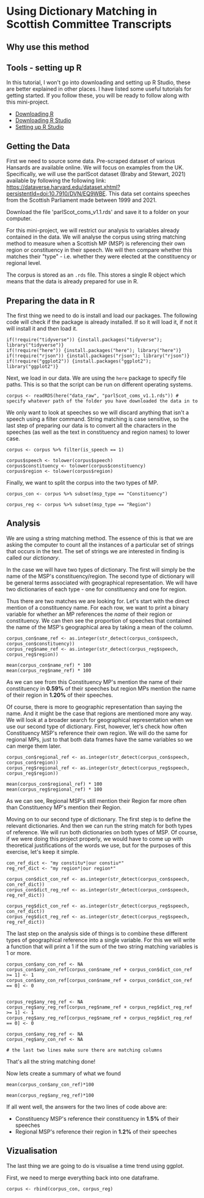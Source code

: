 # Using Dictionary Matching in Scottish Committee Transcripts

## Why use this method

## Tools - setting up R

In this tutorial, I won't go into downloading and setting up R Studio, these are better explained in other places. I have listed some useful tutorials for getting started. If you follow these, you will be ready to follow along with this mini-project.

* [Downloading R](https://cran.r-project.org/bin/windows/base/)
* [Downloading R Studio](https://www.rstudio.com/products/rstudio/download/)
* [Setting up R Studio](https://rstudio-education.github.io/hopr/starting.html)

## Getting the Data
First we need to source some data. Pre-scraped dataset of various Hansards are available online. We will focus on examples from the UK. Specifically, we will use the parlScot dataset (Braby and Stewart, 2021) available by following the following link: https://dataverse.harvard.edu/dataset.xhtml?persistentId=doi:10.7910/DVN/EQ9WBE. This data set contains speeches from the Scottish Parliament made between 1999 and 2021.

Download the file 'parlScot_coms_v1.1.rds' and save it to a folder on your computer.

For this mini-project, we will restrict our analysis to variables already contained in the data. We will analyse the corpus using string matching method to measure when a Scottish MP (MSP) is referencing their own region or constituency in their speech. We will then compare whether this matches their "type" - i.e. whether they were elected at the constituency or regional level.

The corpus is stored as an `.rds` file. This stores a single R object which means that the data is already prepared for use in R.

## Preparing the data in R
The first thing we need to do is install and load our packages. The following code will check if the package is already installed. If so it will load it, if not it will install it and then load it.
```
if(!require("tidyverse")) {install.packages("tidyverse"); library("tidyverse")}
if(!require("here")) {install.packages("here"); library("here")}
if(!require("rjson")) {install.packages("rjson"); library("rjson")}
if(!require("ggplot2")) {install.packages("ggplot2"); library("ggplot2")}
```

Next, we load in our data. We are using the `here` package to specify file paths. This is so that the script can be run on different operating systems.

```
corpus <- readRDS(here("data_raw", "parlScot_coms_v1.1.rds")) # specify whatever path of the folder you have downloaded the data in to
```

We only want to look at speeches so we will discard anything that isn't a speech using a filter command. String matching is case sensitive, so the last step of preparing our data is to convert all the characters in the speeches (as well as the text in constituency and region names) to lower case.

```
corpus <- corpus %>% filter(is_speech == 1)

corpus$speech <- tolower(corpus$speech)
corpus$constituency <- tolower(corpus$constituency)
corpus$region <- tolower(corpus$region)

```

Finally, we want to split the corpus into the two types of MP.
```
corpus_con <- corpus %>% subset(msp_type == "Constituency")

corpus_reg <- corpus %>% subset(msp_type == "Region")
```

## Analysis

We are using a string matching method. The essence of this is that we are asking the computer to count all the instances of a particular set of strings that occurs in the text. The set of strings we are interested in finding is called our *dictionary*.

In the case we will have two types of dictionary. The first will simply be the name of the MSP's constituency/region. The second type of dictionary will be general terms associated with geographical representation. We will have two dictionaries of each type - one for constituency and one for region.

Thus there are two matches we are looking for. Let's start with the direct mention of a constituency name. For each row, we want to print a binary variable for whether an MP references the *name* of their region or constituency. We can then see the proportion of speeches that contained the name of the MSP's geographical area by taking a mean of the column.

```
corpus_con$name_ref <- as.integer(str_detect(corpus_con$speech, corpus_con$constituency))
corpus_reg$name_ref <- as.integer(str_detect(corpus_reg$speech, corpus_reg$region))

mean(corpus_con$name_ref) * 100
mean(corpus_reg$name_ref) * 100
```
As we can see from this Constituency MP's mention the name of their constituency in **0.59%** of their speeches but region MPs mention the name of their region in **1.20%** of their speeches.

Of course, there is more to geographic representation than saying the name. And it might be the case that regions are mentioned more any way. We will look at a broader search for geographical representation when we use our second type of dictionary. First, however, let's check how often Constituency MSP's reference their own region. We will do the same for regional MPs, just to that both data frames have the same variables so we can merge them later.

```
corpus_con$regional_ref <- as.integer(str_detect(corpus_con$speech, corpus_con$region))
corpus_reg$regional_ref <- as.integer(str_detect(corpus_reg$speech, corpus_reg$region))

mean(corpus_con$regional_ref) * 100
mean(corpus_reg$regional_ref) * 100
```
As we can see, Regional MSP's still mention their Region far more often than Constituency MP's mention their Region.

Moving on to our second type of dictionary. The first step is to define the relevant dictionaries. And then we can run the string match for both types of reference. We will run both dictionaries on both types of MSP. Of course, if we were doing this project properly, we would have to come up with theoretical justifications of the words we use, but for the purposes of this exercise, let's keep it simple.
```
con_ref_dict <- "my constitu*|our constiu*"
reg_ref_dict <- "my region*|our region*"

corpus_con$dict_con_ref <- as.integer(str_detect(corpus_con$speech, con_ref_dict))
corpus_con$dict_reg_ref <- as.integer(str_detect(corpus_con$speech, reg_ref_dict))

corpus_reg$dict_con_ref <- as.integer(str_detect(corpus_reg$speech, con_ref_dict))
corpus_reg$dict_reg_ref <- as.integer(str_detect(corpus_reg$speech, reg_ref_dict))
```

The last step on the analysis side of things is to combine these different types of geographical reference into a single variable. For this we will write a function that will print a 1 if the sum of the two string matching variables is 1 or more.


```
corpus_con$any_con_ref <- NA
corpus_con$any_con_ref[corpus_con$name_ref + corpus_con$dict_con_ref >= 1] <- 1
corpus_con$any_con_ref[corpus_con$name_ref + corpus_con$dict_con_ref == 0] <- 0


corpus_reg$any_reg_ref <- NA
corpus_reg$any_reg_ref[corpus_reg$name_ref + corpus_reg$dict_reg_ref >= 1] <- 1
corpus_reg$any_reg_ref[corpus_reg$name_ref + corpus_reg$dict_reg_ref == 0] <- 0

corpus_con$any_reg_ref <- NA
corpus_reg$any_con_ref <- NA

# the last two lines make sure there are matching columns
```

That's all the string matching done!

Now lets create a summary of what we found

```
mean(corpus_con$any_con_ref)*100

mean(corpus_reg$any_reg_ref)*100
```

If all went well, the answers for the two lines of code above are:
* Constituency MSP's reference their constituency in **1.5%** of their speeches
* Regional MSP's reference their region in **1.2%** of their speeches

## Vizualisation

The last thing we are going to do is visualise a time trend using ggplot.

First, we need to merge everything back into one dataframe. 
```
corpus <- rbind(corpus_con, corpus_reg)
```
